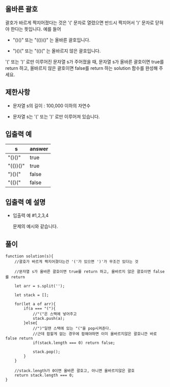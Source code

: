 ## 올바른 괄호

괄호가 바르게 짝지어졌다는 것은 '(' 문자로 열렸으면 반드시 짝지어서 ')' 문자로 닫혀야 한다는 뜻입니다. 예를 들어

- "()()" 또는 "(())()" 는 올바른 괄호입니다.

- ")()(" 또는 "(()(" 는 올바르지 않은 괄호입니다.

'(' 또는 ')' 로만 이루어진 문자열 s가 주어졌을 때, 문자열 s가 올바른 괄호이면 true를 return 하고, 올바르지 않은 괄호이면 false를 return 하는 solution 함수를 완성해 주세요.

## 제한사항

- 문자열 s의 길이 : 100,000 이하의 자연수

- 문자열 s는 '(' 또는 ')' 로만 이루어져 있습니다.

## 입출력 예

| s        | answer |
| -------- | ------ |
| "()()"   | true   |
| "(())()" | true   |
| ")()("   | false  |
| "(()("   | false  |

## 입출력 예 설명

- 입출력 예 #1,2,3,4

  문제의 예시와 같습니다.

## 풀이

```
function solution(s){
    //괄호가 바르게 짝지어졌다는건 '('가 있으면 ')'가 무조건 있다는 것

    //문자열 s가 올바른 괄호이면 true를 return 하고, 올바르지 않은 괄호이면 false를 return

    let arr = s.split('');

    let stack = [];

    for(let a of arr){
        if(a === "("){
            //"("은 스택에 넣어주고
            stack.push(a);
        }else{
            //")"일땐 스택에 있는 "("을 pop시켜준다.
            //근데 팝할게 없는 경우에 팝해야하면 이미 올바르지않은 괄호니깐 바로 false return
            if(stack.length === 0) return false;

            stack.pop();
        }
    }

    //stack.length가 0이면 올바른 괄호고, 아니면 올바르지않은 괄호
    return stack.length === 0;
}
```
